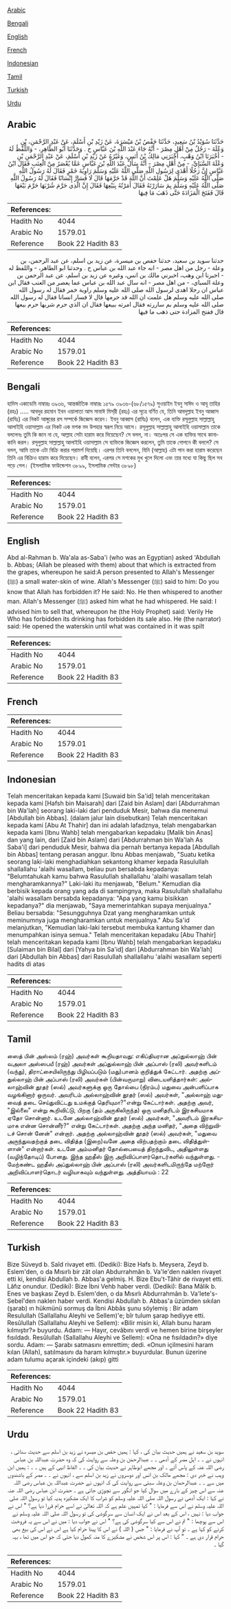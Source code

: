 [Arabic](#arabic)

[Bengali](#bengali)

[English](#english)

[French](#french)

[Indonesian](#indonesian)

[Tamil](#tamil)

[Turkish](#turkish)

[Urdu](#urdu)

## Arabic


<div dir="rtl" lang="ar" style={{fontSize:'larger',backgroundColor:'#f8f9fa',padding:20}}>
حَدَّثَنَا سُوَيْدُ بْنُ سَعِيدٍ، حَدَّثَنَا حَفْصُ بْنُ مَيْسَرَةَ، عَنْ زَيْدِ بْنِ أَسْلَمَ، عَنْ عَبْدِ الرَّحْمَنِ، بْنِ وَعْلَةَ - رَجُلٌ مِنْ أَهْلِ مِصْرَ - أَنَّهُ جَاءَ عَبْدَ اللَّهِ بْنَ عَبَّاسٍ ح . وَحَدَّثَنَا أَبُو الطَّاهِرِ، - وَاللَّفْظُ لَهُ - أَخْبَرَنَا ابْنُ وَهْبٍ، أَخْبَرَنِي مَالِكُ بْنُ أَنَسٍ، وَغَيْرُهُ عَنْ زَيْدِ بْنِ أَسْلَمَ، عَنْ عَبْدِ الرَّحْمَنِ بْنِ وَعْلَةَ السَّبَإِيِّ، - مِنْ أَهْلِ مِصْرَ - أَنَّهُ سَأَلَ عَبْدَ اللَّهِ بْنَ عَبَّاسٍ عَمَّا يُعْصَرُ مِنْ الْعِنَبِ فَقَالَ ابْنُ عَبَّاسٍ إِنَّ رَجُلًا أَهْدَى لِرَسُولِ اللَّهِ صَلَّى اللَّهُ عَلَيْهِ وَسَلَّمَ رَاوِيَةَ خَمْرٍ فَقَالَ لَهُ رَسُولُ اللَّهِ صَلَّى اللَّهُ عَلَيْهِ وَسَلَّمَ هَلْ عَلِمْتَ أَنَّ اللَّهَ قَدْ حَرَّمَهَا قَالَ لَا فَسَارَّ إِنْسَانًا فَقَالَ لَهُ رَسُولُ اللَّهِ صَلَّى اللَّهُ عَلَيْهِ وَسَلَّمَ بِمَ سَارَرْتَهُ فَقَالَ أَمَرْتُهُ بِبَيْعِهَا فَقَالَ إِنَّ الَّذِي حَرَّمَ شُرْبَهَا حَرَّمَ بَيْعَهَا قَالَ فَفَتَحَ الْمَزَادَةَ حَتَّى ذَهَبَ مَا فِيهَا
</div>
<div style={{backgroundColor:'#f8f9fa',padding:20, marginBottom: 10}}><table> <thead> <tr> <th>References:</th> <th></th> </tr> </thead> <tbody><tr><td>Hadith No</td><td>4044</td></tr><tr><td>Arabic No</td><td>1579.01</td></tr><tr><td>Reference</td><td>Book 22 Hadith 83</td></tr></tbody></table></div>


<div dir="rtl" lang="ar" style={{fontSize:'larger',backgroundColor:'#f8f9fa',padding:20}}>
حدثنا سويد بن سعيد، حدثنا حفص بن ميسرة، عن زيد بن اسلم، عن عبد الرحمن، بن وعلة - رجل من اهل مصر - انه جاء عبد الله بن عباس ح . وحدثنا ابو الطاهر، - واللفظ له - اخبرنا ابن وهب، اخبرني مالك بن انس، وغيره عن زيد بن اسلم، عن عبد الرحمن بن وعلة السباي، - من اهل مصر - انه سال عبد الله بن عباس عما يعصر من العنب فقال ابن عباس ان رجلا اهدى لرسول الله صلى الله عليه وسلم راوية خمر فقال له رسول الله صلى الله عليه وسلم هل علمت ان الله قد حرمها قال لا فسار انسانا فقال له رسول الله صلى الله عليه وسلم بم ساررته فقال امرته ببيعها فقال ان الذي حرم شربها حرم بيعها قال ففتح المزادة حتى ذهب ما فيها
</div>
<div style={{backgroundColor:'#f8f9fa',padding:20, marginBottom: 10}}><table> <thead> <tr> <th>References:</th> <th></th> </tr> </thead> <tbody><tr><td>Hadith No</td><td>4044</td></tr><tr><td>Arabic No</td><td>1579.01</td></tr><tr><td>Reference</td><td>Book 22 Hadith 83</td></tr></tbody></table></div>

## Bengali


<div dir="ltr" lang="bn" style={{fontSize:'larger',backgroundColor:'#f8f9fa',padding:20}}>
হাদিস একাডেমি নাম্বারঃ ৩৯৩৬, আন্তর্জাতিক নাম্বারঃ ১৫৭৯ ৩৯৩৬-(৬৮/১৫৭৯) সুওয়াইদ ইবনু সাঈদ ও আবূ তাহির (রহঃ) ..... আবদুর রহমান ইবন ওয়ালাতা আস সাবাঈ মিস্‌রী (রহঃ) এর সূত্রে বর্ণিত যে, তিনি আবদুল্লাহ ইবনু আব্বাস (রাযিঃ) এর নিকট আঙ্গুরের রস সম্পর্কে জিজ্ঞেস করেন। ইবনু আব্বাস (রাযিঃ) বলেন, এক ব্যক্তি রসূলুল্লাহ সাল্লাল্লাহু আলাইহি ওয়াসাল্লাম এর নিকট এক মশক মদ উপহার স্বরূপ নিয়ে আসে। রসূলুল্লাহ সাল্লাল্লাহু আলাইহি ওয়াসাল্লাম তাকে বললেনঃ তুমি কি জান না যে, আল্লাহ সেটা হারাম করে দিয়েছেন? সে বলল, না। অতঃপর সে এক ব্যক্তির সাথে কানাকানি করল। রসূলুল্লাহ সাল্লাল্লাহু আলাইহি ওয়াসাল্লাম সে ব্যক্তিকে জিজ্ঞেস করলেন, তুমি তাকে গোপনে কী বললে? সে বলল, আমি তাকে এটা বিক্রি করার পরামর্শ দিয়েছি। এরপর তিনি বললেন, যিনি (আল্লাহ) এটা পান করা হারাম করেছেন তিনি এর বিক্রিও হারাম করে দিয়েছেন। রাবী বলেন, এরপর সে মশকের মুখ খুলে দিলো এবং তার মধ্যে যা কিছু ছিল সব পড়ে গেল। (ইসলামিক ফাউন্ডেশন ৩৮৯৯, ইসলামিক সেন্টার ৩৮৯৮)
</div>
<div style={{backgroundColor:'#f8f9fa',padding:20, marginBottom: 10}}><table> <thead> <tr> <th>References:</th> <th></th> </tr> </thead> <tbody><tr><td>Hadith No</td><td>4044</td></tr><tr><td>Arabic No</td><td>1579.01</td></tr><tr><td>Reference</td><td>Book 22 Hadith 83</td></tr></tbody></table></div>

## English


<div dir="ltr" lang="en" style={{fontSize:'larger',backgroundColor:'#f8f9fa',padding:20}}>
Abd al-Rahman b. Wa'ala as-Saba'i (who was an Egyptian) asked 'Abdullah b. Abbas; (Allah be pleased with them) about that which is extracted from the grapes, whereupon he said:A person presented to Allah's Messenger (ﷺ) a small water-skin of wine. Allah's Messenger (ﷺ) said to him: Do you know that Allah has forbidden it? He said: No. He then whispered to another man. Allah's Messenger (ﷺ) asked him what he had whispered. He said: I advised him to sell that, whereupon he (the Holy Prophet) said: Verily He Who has forbidden its drinking has forbidden its sale also. He (the narrator) said: He opened the waterskin until what was contained in it was spilt
</div>
<div style={{backgroundColor:'#f8f9fa',padding:20, marginBottom: 10}}><table> <thead> <tr> <th>References:</th> <th></th> </tr> </thead> <tbody><tr><td>Hadith No</td><td>4044</td></tr><tr><td>Arabic No</td><td>1579.01</td></tr><tr><td>Reference</td><td>Book 22 Hadith 83</td></tr></tbody></table></div>

## French


<div dir="ltr" lang="fr" style={{fontSize:'larger',backgroundColor:'#f8f9fa',padding:20}}>

</div>
<div style={{backgroundColor:'#f8f9fa',padding:20, marginBottom: 10}}><table> <thead> <tr> <th>References:</th> <th></th> </tr> </thead> <tbody><tr><td>Hadith No</td><td>4044</td></tr><tr><td>Arabic No</td><td>1579.01</td></tr><tr><td>Reference</td><td>Book 22 Hadith 83</td></tr></tbody></table></div>

## Indonesian


<div dir="ltr" lang="id" style={{fontSize:'larger',backgroundColor:'#f8f9fa',padding:20}}>
Telah menceritakan kepada kami [Suwaid bin Sa'id] telah menceritakan kepada kami [Hafsh bin Maisarah] dari [Zaid bin Aslam] dari [Abdurrahman bin Wa'lah] seorang laki-laki dari penduduk Mesir, bahwa dia menemui [Abdullah bin Abbas]. (dalam jalur lain disebutkan) Telah menceritakan kepada kami [Abu At Thahir] dan ini adalah lafadznya, telah mengabarkan kepada kami [Ibnu Wahb] telah mengabarkan kepadaku [Malik bin Anas] dan yang lain, dari [Zaid bin Aslam] dari [Abdurrahman bin Wa'lah As Saba'i] dari penduduk Mesir, bahwa dia pernah bertanya kepada [Abdullah bin Abbas] tentang perasan anggur. Ibnu Abbas menjawab, "Suatu ketika seorang laki-laki menghadiahkan sekantong khamer kepada Rasulullah shallallahu 'alaihi wasallam, beliau pun bersabda kepadanya: "Belumtahukah kamu bahwa Rasulullah shallallahu 'alaihi wasallam telah mengharamkannya?" Laki-laki itu menjawab, "Belum." Kemudian dia berbisik kepada orang yang ada di sampingnya, maka Rasulullah shallallahu 'alaihi wasallam bersabda kepadanya: "Apa yang kamu bisikkan kepadanya?" dia menjawab, "Saya memerintahkan supaya menjualnya." Beliau bersabda: "Sesungguhnya Dzat yang mengharamkan untuk meminumnya juga mengharamkan untuk menjualnya." Abu Sa'id melanjutkan, "Kemudian laki-laki tersebut membuka kantung khamer dan menumpahkan isinya semua." Telah menceritakan kepadaku [Abu Thahir] telah menceritakan kepada kami [Ibnu Wahb] telah mengabarkan kepadaku [Sulaiman bin Bilal] dari [Yahya bin Sa'id] dari [Abdurrahman bin Wa'lah] dari [Abdullah bin Abbas] dari Rasulullah shallallahu 'alaihi wasallam seperti hadits di atas
</div>
<div style={{backgroundColor:'#f8f9fa',padding:20, marginBottom: 10}}><table> <thead> <tr> <th>References:</th> <th></th> </tr> </thead> <tbody><tr><td>Hadith No</td><td>4044</td></tr><tr><td>Arabic No</td><td>1579.01</td></tr><tr><td>Reference</td><td>Book 22 Hadith 83</td></tr></tbody></table></div>

## Tamil


<div dir="ltr" lang="ta" style={{fontSize:'larger',backgroundColor:'#f8f9fa',padding:20}}>
ஸைத் பின் அஸ்லம் (ரஹ்) அவர்கள் கூறியதாவது: எகிப்தியரான அப்துல்லாஹ் பின் வஅலா அஸ்ஸபயீ (ரஹ்) அவர்கள் அப்துல்லாஹ் பின் அப்பாஸ் (ரலி) அவர்களிடம் (வந்து), திராட்சையிலிருந்து பிழியப்படும் (மது)பானம் குறித்துக் கேட்டார். அதற்கு அப்துல்லாஹ் பின் அப்பாஸ் (ரலி) அவர்கள் (பின்வருமாறு) விடையளித்தார்கள்: அல்லாஹ்வின் தூதர் (ஸல்) அவர்களுக்கு ஒரு தோல்பை (நிரம்ப) மதுவை அன்பளிப்பாக வழங்கினார் ஒருவர். அவரிடம் அல்லாஹ்வின் தூதர் (ஸல்) அவர்கள், "அல்லாஹ் மதுவைத் தடை செய்துவிட்டது உமக்குத் தெரியுமா?"என்று கேட்டார்கள். அதற்கு அவர், "இல்லை" என்று கூறிவிட்டு, பிறகு (தம் அருகிலிருந்த) ஒரு மனிதரிடம் இரகசியமாக ஏதோ சொன்னார். உடனே அல்லாஹ்வின் தூதர் (ஸல்) அவர்கள், "அவரிடம் இரகசியமாக என்ன சொன்னீர்?" என்று கேட்டார்கள். அதற்கு அந்த மனிதர், "அதை விற்றுவிடச் சொன் னேன்" என்றார். அதற்கு அல்லாஹ்வின் தூதர் (ஸல்) அவர்கள், "மதுவை அருந்துவதற்குத் தடை விதித்த (இறை)வனே அதை விற்பதற்கும் தடை விதித்துள்ளான்" என்றார்கள். உடனே அம்மனிதர் தோல்பையைத் திறந்துவிட, அதிலுள்ளது (வழிந்தோடிப்) போனது. இந்த ஹதீஸ் இரு அறிவிப்பாளர்தொடர்களில் வந்துள்ளது. - மேற்கண்ட ஹதீஸ் அப்துல்லாஹ் பின் அப்பாஸ் (ரலி) அவர்களிடமிருந்தே மற்றோர் அறிவிப்பாளர்தொடர் வழியாகவும் வந்துள்ளது. அத்தியாயம் : 22
</div>
<div style={{backgroundColor:'#f8f9fa',padding:20, marginBottom: 10}}><table> <thead> <tr> <th>References:</th> <th></th> </tr> </thead> <tbody><tr><td>Hadith No</td><td>4044</td></tr><tr><td>Arabic No</td><td>1579.01</td></tr><tr><td>Reference</td><td>Book 22 Hadith 83</td></tr></tbody></table></div>

## Turkish


<div dir="ltr" lang="tr" style={{fontSize:'larger',backgroundColor:'#f8f9fa',padding:20}}>
Bize Süveyd b. Saîd rivayet etti. (Dediki): Bize Hafs b. Meysera, Zeyd b. Eslem'den, o da Mısırlı bir zât olan Abdurrahmân b. Va'le'den naklen rivayet etti ki, kendisi Abdullah b. Abbas'a gelmiş. H. Bize Ebu't-Tâhir de rivayet etti. Lâfız onundur. (Dediki): Bize İbni Vehb haber verdi. (Dediki): Bana Mâlik b. Enes ve başkası Zeyd b. Eslem'den, o da Mısırlı Abdurrahmân b. Va'lete's-Sebeî'den naklen haber verdi. Kendisi Abdullah b. Abbas'a üzümden sıkılan (şarab) ın hükmünü sormuş da İbni Abbâs şunu söylemiş : Bir adam Resulullah (Sallallahu Aleyhi ve Sellem)'e; bîr tulum şarap hediyye etti. Resûlullah (Sallallahu Aleyhi ve Sellem): «Bilir misin ki, Allah bunu haram kılmıştır?» buyurdu. Adam: — Hayır, cevâbını verdi ve hemen birine birşeyler fısıldadı. Resûlullah (Sallallahu Aleyhi ve Sellem): «Ona ne fısıldadın?» diye sordu. Adam: — Şarabı satmasını emrettim; dedi. «Onun içilmesini haram kılan (Allah), satılmasını da haram kılmıştır.» buyurdular. Bunun üzerine adam tulumu açarak içindeki (akıp) gitti
</div>
<div style={{backgroundColor:'#f8f9fa',padding:20, marginBottom: 10}}><table> <thead> <tr> <th>References:</th> <th></th> </tr> </thead> <tbody><tr><td>Hadith No</td><td>4044</td></tr><tr><td>Arabic No</td><td>1579.01</td></tr><tr><td>Reference</td><td>Book 22 Hadith 83</td></tr></tbody></table></div>

## Urdu


<div dir="rtl" lang="ur" style={{fontSize:'larger',backgroundColor:'#f8f9fa',padding:20}}>
سوید بن سعید نے ہمیں حدیث بیان کی ، کہا : ہمیں حفص بن میسرہ نے زید بن اسلم سے حدیث سنائی ، انہوں نے ۔ ۔ اہل مصر کے آدمی ۔ ۔ عبدالرحمٰن بن وعلہ سے روایت کی کہ وہ حضرت عبداللہ بن عباس رضی اللہ عنہ کے پاس آئے ۔ اور مجھے ابوطاہر نے حدیث بیان کی ۔ ۔ الفاظ انہی کے ہیں ۔ ۔ : ہمیں ابن وہب نے خبر دی : مجھے مالک بن انس اور دوسروں نے زید بن اسلم سے ، انہوں نے ۔ ۔ مصر کے باشندوں میں سے ۔ ۔ عبدالرحمان بن وعلہ سبئی سے روایت کی کہ انہوں نے حضرت عبداللہ بن عباس رضی اللہ عنہ سے اس چیز کے بارے میں سوال کیا جو انگور سے نچوڑی جاتی ہے ۔ حضرت ابن عباس رضی اللہ عنہ نے کہا : ایک آدمی نے رسول اللہ صلی اللہ علیہ وسلم کو شراب کا ایک مشکیزہ ہدیہ کیا تو رسول اللہ صلی اللہ علیہ وسلم نے اس سے فرمایا : " کیا تمہیں علم ہے کہ اللہ تعالیٰ نے اسے حرام قررا دیا ہے؟ " اس نے جواب دیا : نہیں ، اس کے بعد اس نے ایک انسان سے سرگوشی کی تو رسول اللہ صلی اللہ علیہ وسلم نے اس سے پوچھا : " تم نے اس سے کیا سرگوشی کی ہے؟ " اس نے جواب دیا : میں نے اس سے یہ فروخت کرنے کو کہا ہے ۔ تو آپ نے فرمایا : " جس ( اللہ ) نے اس کا پینا حرام کیا ہے اس نے اس کی بیع بھی حرام قرار دی ہے ۔ " کہا : اس پر اس شخص نے مشکیزے کا منہ کھول دیا حتی کہ جو اس میں تھا ، بہہ گیا ۔
</div>
<div style={{backgroundColor:'#f8f9fa',padding:20, marginBottom: 10}}><table> <thead> <tr> <th>References:</th> <th></th> </tr> </thead> <tbody><tr><td>Hadith No</td><td>4044</td></tr><tr><td>Arabic No</td><td>1579.01</td></tr><tr><td>Reference</td><td>Book 22 Hadith 83</td></tr></tbody></table></div>